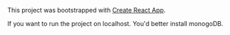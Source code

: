 This project was bootstrapped with [Create React App](https://github.com/facebook/create-react-app).

 If you want to run the project on localhost. You'd better install monogoDB. 



